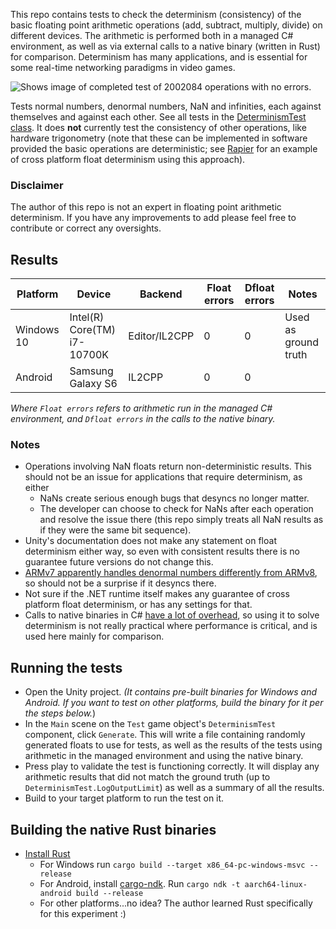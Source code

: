 This repo contains tests to check the determinism (consistency) of the basic floating point arithmetic operations (add, subtract, multiply, divide) on different devices. The arithmetic is performed both in a managed C# environment, as well as via external calls to a native binary (written in Rust) for comparison. Determinism has many applications, and is essential for some real-time networking paradigms in video games.

![Shows image of completed test of 2002084 operations with no errors.](https://i.imgur.com/CthVpgo.png)

Tests normal numbers, denormal numbers, NaN and infinities, each against themselves and against each other. See all tests in the [DeterminismTest class](Unity/Assets/DeterminismTest.cs). It does **not** currently test the consistency of other operations, like hardware trigonometry (note that these can be implemented in software provided the basic operations are deterministic; see [Rapier](https://rapier.rs/) for an example of cross platform float determinism using this approach).

### Disclaimer

The author of this repo is not an expert in floating point arithmetic determinism. If you have any improvements to add please feel free to contribute or correct any oversights.

## Results

| Platform      | Device                        | Backend      | Float errors  | Dfloat errors | Notes         |
| ------------- | ------------------------------|--------------|---------------|---------------|---------------|                                                
| Windows 10    | Intel(R) Core(TM) i7-10700K   | Editor/IL2CPP| 0           | 0           | Used as ground truth              |
| Android  | Samsung Galaxy S6                  | IL2CPP       | 0             | 0             |               |

_Where `Float errors` refers to arithmetic run in the managed C# environment, and `Dfloat errors` in the calls to the native binary._

### Notes

* Operations involving NaN floats return non-deterministic results. This should not be an issue for applications that require determinism, as either
  * NaNs create serious enough bugs that desyncs no longer matter.
  * The developer can choose to check for NaNs after each operation and resolve the issue there (this repo simply treats all NaN results as if they were the same bit sequence).
* Unity's documentation does not make any statement on float determinism either way, so even with consistent results there is no guarantee future versions do not change this.
* [ARMv7 apparently handles denormal numbers differently from ARMv8](https://stackoverflow.com/a/53993942), so should not be a surprise if it desyncs there. 
* Not sure if the .NET runtime itself makes any guarantee of cross platform float determinism, or has any settings for that.
* Calls to native binaries in C# [have a lot of overhead](https://docs.microsoft.com/en-us/cpp/dotnet/calling-native-functions-from-managed-code?redirectedfrom=MSDN&view=msvc-170#performance-considerations), so using it to solve determinism is not really practical where performance is critical, and is used here mainly for comparison.

## Running the tests

* Open the Unity project. _(It contains pre-built binaries for Windows and Android. If you want to test on other platforms, build the binary for it per the steps below._)
* In the `Main` scene on the `Test` game object's `DeterminismTest` component, click `Generate`. This will write a file containing randomly generated floats to use for tests, as well as the results of the tests using arithmetic in the managed environment and using the native binary.
* Press play to validate the test is functioning correctly. It will display any arithmetic results that did not match the ground truth (up to `DeterminismTest.LogOutputLimit`) as well as a summary of all the results.
* Build to your target platform to run the test on it.

## Building the native Rust binaries

* [Install Rust](https://www.rust-lang.org/tools/install)
  * For Windows run `cargo build --target x86_64-pc-windows-msvc --release`
  * For Android, install [cargo-ndk](https://github.com/bbqsrc/cargo-ndk). Run `cargo ndk -t aarch64-linux-android build --release`
  * For other platforms...no idea? The author learned Rust specifically for this experiment :)
